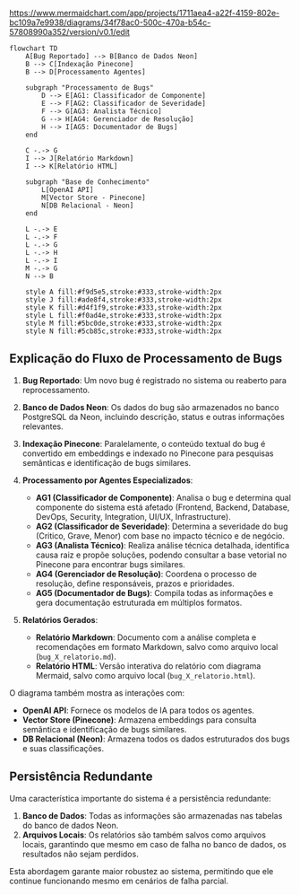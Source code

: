 https://www.mermaidchart.com/app/projects/1711aea4-a22f-4159-802e-bc109a7e9938/diagrams/34f78ac0-500c-470a-b54c-57808990a352/version/v0.1/edit

```mermaid
flowchart TD
    A[Bug Reportado] --> B[Banco de Dados Neon]
    B --> C[Indexação Pinecone]
    B --> D[Processamento Agentes]
    
    subgraph "Processamento de Bugs"
        D --> E[AG1: Classificador de Componente]
        E --> F[AG2: Classificador de Severidade]
        F --> G[AG3: Analista Técnico]
        G --> H[AG4: Gerenciador de Resolução]
        H --> I[AG5: Documentador de Bugs]
    end
    
    C -.-> G
    I --> J[Relatório Markdown]
    I --> K[Relatório HTML]
    
    subgraph "Base de Conhecimento"
        L[OpenAI API]
        M[Vector Store - Pinecone]
        N[DB Relacional - Neon]
    end
    
    L -.-> E
    L -.-> F
    L -.-> G
    L -.-> H
    L -.-> I
    M -.-> G
    N --> B
    
    style A fill:#f9d5e5,stroke:#333,stroke-width:2px
    style J fill:#ade8f4,stroke:#333,stroke-width:2px
    style K fill:#d4f1f9,stroke:#333,stroke-width:2px
    style L fill:#f0ad4e,stroke:#333,stroke-width:2px
    style M fill:#5bc0de,stroke:#333,stroke-width:2px
    style N fill:#5cb85c,stroke:#333,stroke-width:2px
```

## Explicação do Fluxo de Processamento de Bugs

1. **Bug Reportado**: Um novo bug é registrado no sistema ou reaberto para reprocessamento.

2. **Banco de Dados Neon**: Os dados do bug são armazenados no banco PostgreSQL da Neon, incluindo descrição, status e outras informações relevantes.

3. **Indexação Pinecone**: Paralelamente, o conteúdo textual do bug é convertido em embeddings e indexado no Pinecone para pesquisas semânticas e identificação de bugs similares.

4. **Processamento por Agentes Especializados**:
   - **AG1 (Classificador de Componente)**: Analisa o bug e determina qual componente do sistema está afetado (Frontend, Backend, Database, DevOps, Security, Integration, UI/UX, Infrastructure).
   - **AG2 (Classificador de Severidade)**: Determina a severidade do bug (Critico, Grave, Menor) com base no impacto técnico e de negócio.
   - **AG3 (Analista Técnico)**: Realiza análise técnica detalhada, identifica causa raiz e propõe soluções, podendo consultar a base vetorial no Pinecone para encontrar bugs similares.
   - **AG4 (Gerenciador de Resolução)**: Coordena o processo de resolução, define responsáveis, prazos e prioridades.
   - **AG5 (Documentador de Bugs)**: Compila todas as informações e gera documentação estruturada em múltiplos formatos.

5. **Relatórios Gerados**: 
   - **Relatório Markdown**: Documento com a análise completa e recomendações em formato Markdown, salvo como arquivo local (`bug_X_relatorio.md`).
   - **Relatório HTML**: Versão interativa do relatório com diagrama Mermaid, salvo como arquivo local (`bug_X_relatorio.html`).

O diagrama também mostra as interações com:
- **OpenAI API**: Fornece os modelos de IA para todos os agentes.
- **Vector Store (Pinecone)**: Armazena embeddings para consulta semântica e identificação de bugs similares.
- **DB Relacional (Neon)**: Armazena todos os dados estruturados dos bugs e suas classificações.

## Persistência Redundante

Uma característica importante do sistema é a persistência redundante:

1. **Banco de Dados**: Todas as informações são armazenadas nas tabelas do banco de dados Neon.
2. **Arquivos Locais**: Os relatórios são também salvos como arquivos locais, garantindo que mesmo em caso de falha no banco de dados, os resultados não sejam perdidos.

Esta abordagem garante maior robustez ao sistema, permitindo que ele continue funcionando mesmo em cenários de falha parcial.
